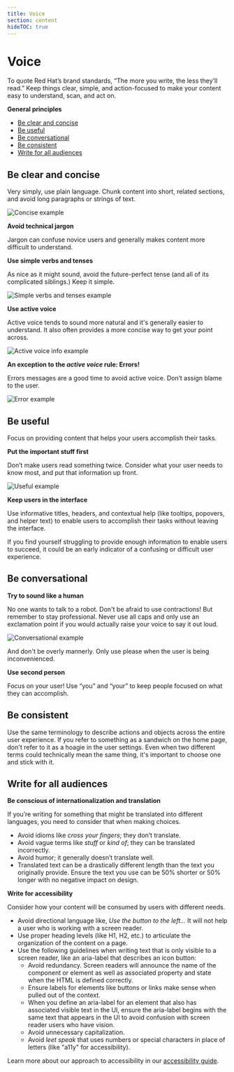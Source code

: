 ```yaml
---
title: Voice
section: content
hideTOC: true
---
```

# Voice
To quote Red Hat’s brand standards, “The more you write, the less they’ll read.” Keep things clear, simple, and action-focused to make your content easy to understand, scan, and act on.

**General principles**

* [Be clear and concise](#be-clear-and-concise)
* [Be useful](#be-useful)
* [Be conversational](#be-conversational)
* [Be consistent](#be-consistent)
* [Write for all audiences](#write-for-all-audiences)

## Be clear and concise

Very simply, use plain language. Chunk content into short, related sections, and avoid long paragraphs or strings of text.

![Concise example](./img/concise.png)

**Avoid technical jargon**

Jargon can confuse novice users and generally makes content more difficult to understand.

**Use simple verbs and tenses**

As nice as it might sound, avoid the future-perfect tense (and all of its complicated siblings.) Keep it simple.

![Simple verbs and tenses example](./img/simple-tense.png)

**Use active voice**

Active voice tends to sound more natural and it's generally easier to understand. It also often provides a more concise way to get your point across.

![Active voice info example](./img/active.png)

**An exception to the _active voice_ rule: Errors!**

Errors messages are a good time to avoid active voice. Don’t assign blame to the user.

![Error example](./img/error.png)

## Be useful

Focus on providing content that helps your users accomplish their tasks.

**Put the important stuff first**

Don’t make users read something twice. Consider what your user needs to know most, and put that information up front.

![Useful example](./img/useful.png)

**Keep users in the interface**

Use informative titles, headers, and contextual help (like tooltips, popovers, and helper text) to enable users to accomplish their tasks without leaving the interface.  

If you find yourself struggling to provide enough information to enable users to succeed, it could be an early indicator of a confusing or difficult user experience.

## Be conversational

**Try to sound like a human**

No one wants to talk to a robot. Don't be afraid to use contractions! But remember to stay professional. Never use all caps and only use an exclamation point if you would actually raise your voice to say it out loud.

![Conversational example](./img/conversational.png)

And don't be overly mannerly. Only use please when the user is being inconvenienced.

**Use second person**

Focus on your user! Use “you” and “your” to keep people focused on what they can accomplish.

## Be consistent

Use the same terminology to describe actions and objects across the entire user experience. If you refer to something as a sandwich on the home page, don't refer to it as a hoagie in the user settings. Even when two different terms could technically mean the same thing, it's important to choose one and stick with it.  

## Write for all audiences

**Be conscious of internationalization and translation**

If you’re writing for something that might be translated into different languages, you need to consider that when making choices.
* Avoid idioms like _cross your fingers_; they don’t translate.
* Avoid vague terms like _stuff_ or _kind of_; they can be translated incorrectly.
* Avoid humor; it generally doesn’t translate well.
* Translated text can be a drastically different length than the text you originally provide. Ensure the text you use can be 50% shorter or 50% longer with no negative impact on design.

**Write for accessibility**

Consider how your content will be consumed by users with different needs.
* Avoid directional language like, _Use the button to the left..._ It will not help a user who is working with a screen reader.
* Use proper heading levels (like H1, H2, etc.) to articulate the organization of the content on a page.
* Use the following guidelines when writing text that is only visible to a screen reader, like an aria-label that describes an icon button:
  * Avoid redundancy. Screen readers will announce the name of the component or element as well as associated property and state when the HTML is defined correctly.
  * Ensure labels for elements like buttons or links make sense when pulled out of the context.
  * When you define an aria-label for an element that also has associated visible text in the UI, ensure the aria-label begins with the same text that appears in the UI to avoid confusion with screen reader users who have vision.
  * Avoid unnecessary capitalization.
  * Avoid _leet speak_ that uses numbers or special characters in place of letters (like "a11y" for accessibility).

Learn more about our approach to accessibility in our [accessibility guide](/get-started/accessibility-guide).

